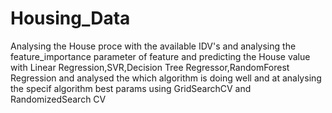 # Housing_Data
Analysing the House proce with the available IDV's and analysing the feature_importance parameter of feature and predicting the House value with Linear Regression,SVR,Decision Tree Regressor,RandomForest Regression and analysed the which algorithm is doing well and at analysing the specif algorithm best params using GridSearchCV and RandomizedSearch CV
